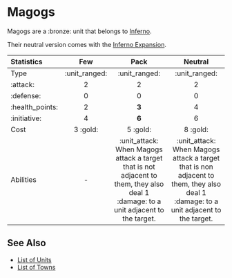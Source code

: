# Magogs

Magogs are a :bronze: unit that belongs to [Inferno](../towns/inferno.md).

Their neutral version comes with the [Inferno Expansion](../content.md).


| Statistics | Few | Pack | Neutral |
| :--- | :---: | :---: | :---: |
| Type | :unit_ranged: | :unit_ranged: | :unit_ranged: |
| :attack: | 2 | 2 | 2 |
| :defense: | 0 | 0 | 0 |
| :health_points: | 2 | **3** | 4 |
| :initiative: | 4 | **6** | 6 |
| Cost | 3 :gold: | 5 :gold: | 8 :gold: |
| Abilities | - | :unit_attack: When Magogs attack a target that is not adjacent to them, they also deal 1 :damage: to a unit adjacent to the target. | :unit_attack: When Magogs attack a target that is non adjacent to them, they also deal 1 :damage: to a unit adjacent to the target. |


## See Also

- [List of Units](index.md)
- [List of Towns](../towns/index.md)
